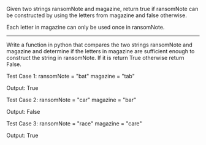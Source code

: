Given two strings ransomNote and magazine, return true if ransomNote can be constructed by using the letters from magazine and false otherwise.

Each letter in magazine can only be used once in ransomNote.

---

Write a function in python that compares the two strings ransomNote and magazine and determine if the letters in magazine are sufficient enough to construct the string in ransomNote. If it is return True otherwise return False. 

Test Case 1:
ransomNote = "bat"
magazine = "tab"

Output: True

Test Case 2:
ransomNote = "car"
magazine = "bar"

Output: False


Test Case 3:
ransomNote = "race"
magazine = "care"

Output: True